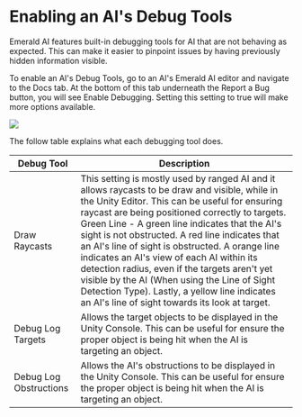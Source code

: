 # Enabling an AI's Debug Tools
Emerald AI features built-in debugging tools for AI that are not behaving as expected. This can make it easier to pinpoint issues by having previously hidden information visible.

To enable an AI's Debug Tools, go to an AI's Emerald AI editor and navigate to the Docs tab. At the bottom of this tab underneath the Report a Bug button, you will see Enable Debugging. Setting this setting to true will make more options available.

![](https://i.imgur.com/aW6pG4N.png)

The follow table explains what each debugging tool does.

| Debug Tool  | Description |
| ------------- | ------------- |
| Draw Raycasts  | This setting is mostly used by ranged AI and it allows raycasts to be draw and visible, while in the Unity Editor. This can be useful for ensuring raycast are being positioned correctly to targets. Green Line - A green line indicates that the AI's sight is not obstructed. A red line indicates that an AI's line of sight is obstructed. A orange line indicates an AI's view of each AI within its detection radius, even if the targets aren't yet visible by the AI (When using the Line of Sight Detection Type). Lastly, a yellow line indicates an AI's line of sight towards its look at target. |
| Debug Log Targets  | Allows the target objects to be displayed in the Unity Console. This can be useful for ensure the proper object is being hit when the AI is targeting an object. |
| Debug Log Obstructions  | Allows the AI's obstructions to be displayed in the Unity Console. This can be useful for ensure the proper object is being hit when the AI is targeting an object. |